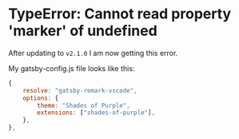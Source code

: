 # TypeError: Cannot read property 'marker' of undefined

After updating to `v2.1.0` I am now getting this error.

My gatsby-config.js file looks like this:

```js
{
    resolve: "gatsby-remark-vscode",
    options: {
        theme: "Shades of Purple",
        extensions: ["shades-of-purple"],
    },
},
```